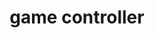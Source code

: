 ---
pid: llp405
title: game controller
location_transcription: 
coordinates: "[-75.163594733082, 39.955256411369]"
zipcode: 
gen_neighborhood: 
neighborhood: 
outside_phl: 
age: '11'
age_range: 6-13
instagram: 
image_file_name: llp_405.jpg
proposal_transcription: |-
  This describes me because I Love Video games

  game
topic: Pop Culture,Technology
topic_summary: 0, 0
type: Sculpture Statue
keywords_other: me, video games, controller
credit: Michael cintron
image_labels: 
twitter: 
facebook: 
permalink: "/monuments/llp405/"
layout: item-page
---